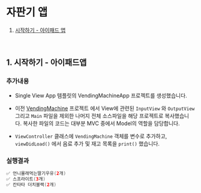 # 자판기 앱

1. <a href="#1-시작하기---아이패드-앱">시작하기 - 아이패드 앱</a>

<br>

## 1. 시작하기 - 아이패드앱

### 추가내용

- Single View App 템플릿의 VendingMachineApp 프로젝트를 생성했습니다.

- 이전 <a href="https://github.com/popsmile/swift-vendingmachine/tree/popsmile">VendingMachine</a> 프로젝트 에서 View에 관련된 `InputView` 와 `OutputView`  그리고 `Main` 파일을 제외한 나머지 전체 소스파일을 해당 프로젝트로 복사했습니다. 복사한 파일의 코드는 대부분 MVC 중에서 Model의 역할을 담당합니다.
- `ViewController` 클래스에 `VendingMachine` 객체를 변수로 추가하고, `viewDidLoad()`  에서 음료 추가 및 재고 목록을 `print()` 했습니다.

### 실행결과

```swift
✅ 언니몰래먹는딸기우유(2개)
✅ 스프라이트(3개)
✅ 칸타타 더치블랙(2개)
```


